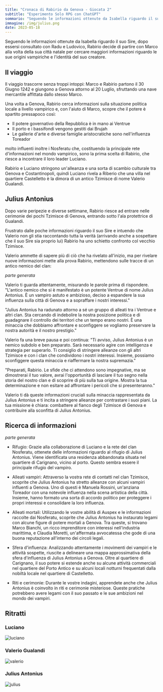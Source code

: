 ```yaml
---
title: "Cronaca di Rabirio da Genova - Giocata 2"
subtitle: "Esperimento Solo RPG con ChatGPT"
sommario: "Seguendo le informazioni ottenute da Isabella riguardo il suo Sire, dopo essersi consultato con Radu e Ludovico, Rabirio decide di partire con Marco alla volta della sua città natale per cercare maggiori informazioni riguardo le sue origini vampiriche e l'identità del suo creatore."
immagine: /img/julius.png
date: 2023-05-18
---
```


Seguendo le informazioni ottenute da Isabella riguardo il suo Sire, dopo essersi consultato con Radu e Ludovico, Rabirio decide di partire con Marco alla volta della sua città natale per cercare maggiori informazioni riguardo le sue origini vampiriche e l'identità del suo creatore.

## Il viaggio

Il viaggio trascorre senza troppi intoppi: Marco e Rabirio partono il 30 Giugno 1242 e giungono a Genova attorno al 20 Luglio, sfruttando una nave mercantile affittata dallo stesso Marco.

Una volta a Genova, Rabirio cerca informazioni sulla situazione politica locale a livello vampirico e, con l'aiuto di Marco, scopre che il potere è spartito pressapoco così:

- Il potere governativo della Repubblica è in mano ai Ventrue
- Il porto e i bassifondi vengono gestiti dai Brujah
- Le gallerie d'arte e diverse famiglie aristocratiche sono nell'influenza Toreador

molto influenti inoltre i Nosferatu che, costituendo la principale rete d'informazioni nel mondo vampirico, sono la prima scelta di Rabirio, che riesce a incontrare il loro leader Luciano.

Rabirio e Luciano stringono un'alleanza e una sorta di scambio culturale tra Genova e Costantinopoli, quindi Luciano rivela a Riberio che una villa nel quartiere Castelletto è la dimora di un antico Tzimisce di nome Valerio Gualandi.

## Julius Antonius 

Dopo varie peripezie e diverse settimane, Rabirio riesce ad entrare nelle cerimonie dei pochi Tzimisce di Genova, entrando sotto l'ala protettrice di Gualandi.

Frustrato dalle poche informazioni riguardo il suo Sire e intuendo che Valerio non gli stia raccontando tutta la verità (arrivando anche a sospettare che il suo Sire sia proprio lui) Rabirio ha uno schietto confronto col vecchio Tzimisce.

Valerio ammette di sapere più di ciò che ha rivelato all'inizio, ma per rivelare nuove informazioni mette alla prova Rabirio, mettendono sulle tracce di un antico nemico del clan:

_parte generata_ 

Valerio ti guarda attentamente, misurando le parole prima di rispondere. "L'antico nemico che si è manifestato è un potente Ventrue di nome Julius Antonius. È un vampiro astuto e ambizioso, deciso a espandere la sua influenza sulla città di Genova e a sopraffare i nostri interessi."

"Julius Antonius ha radunato attorno a sé un gruppo di alleati tra i Ventrue e altri clan. Sta cercando di indebolire la nostra posizione politica e di guadagnare il controllo dei territori che un tempo erano nostri. È una minaccia che dobbiamo affrontare e sconfiggere se vogliamo preservare la nostra autorità e il nostro prestigio."

Valerio fa una breve pausa e poi continua: "Ti avviso, Julius Antonius è un nemico subdolo e ben preparato. Sarà necessario agire con intelligenza e strategia per superarlo. Ti consiglio di stringere alleanze con gli altri Tzimisce e con i clan che condividono i nostri interessi. Insieme, possiamo sconfiggere questa minaccia e riaffermare la nostra supremazia."

"Preparati, Rabirio. Le sfide che ci attendono sono impegnative, ma se dimostrerai il tuo valore, avrai l'opportunità di lasciare il tuo segno nella storia del nostro clan e di scoprire di più sulla tua origine. Mostra la tua determinazione e non esitare ad affrontare i pericoli che si presenteranno."

Valerio ti dà queste informazioni cruciali sulla minaccia rappresentata da Julius Antonius e ti incita a stringere alleanze per contrastare i suoi piani. La tua missione è chiara: combattere al fianco degli Tzimisce di Genova e contribuire alla sconfitta di Julius Antonius.

## Ricerca di informazioni

_parte generata_ 

- Rifugio: Grazie alla collaborazione di Luciano e la rete del clan Nosferatu, ottenete delle informazioni riguardo al rifugio di Julius Antonius. Viene identificata una residenza abbandonata situata nel quartiere di Carignano, vicino al porto. Questo sembra essere il principale rifugio del vampiro.

- Alleati vampiri: Attraverso la vostra rete di contatti nel clan Tzimisce, scoprite che Julius Antonius ha stretto alleanze con alcuni vampiri influenti a Genova. Uno di questi è Manuela Rossini, un'anziana Toreador con una notevole influenza nella scena artistica della città. Insieme, hanno formato una sorta di accordo politico per proteggere i propri interessi e consolidare la loro influenza.

- Alleati mortali: Utilizzando le vostre abilità di Auspex e le informazioni raccolte dai Nosferatu, scoprite che Julius Antonius ha instaurato legami con alcune figure di potere mortali a Genova. Tra queste, si trovano Marco Bianchi, un ricco imprenditore con interessi nell'industria marittima, e Claudia Moretti, un'affermata avvocatessa che gode di una buona reputazione all'interno dei circoli legali.

- Sfera d'influenza: Analizzando attentamente i movimenti dei vampiri e le attività sospette, riuscite a delineare una mappa approssimativa della sfera d'influenza di Julius Antonius a Genova. Oltre al quartiere di Carignano, il suo potere si estende anche su alcune attività commerciali nel quartiere del Porto Antico e su alcuni locali notturni frequentati dalla nobiltà locale nel quartiere di Castelletto.

- Riti e cerimonie: Durante le vostre indagini, apprendete anche che Julius Antonius è coinvolto in riti e cerimonie misteriose. Queste pratiche potrebbero avere legami con il suo passato e le sue ambizioni nel mondo dei vampiri.

## Ritratti

### Luciano

![luciano](/img/luciano.png)

### Valerio Gualandi

![valerio](/img/valerio.png)

### Julius Antonius

![julius](/img/julius.png)

